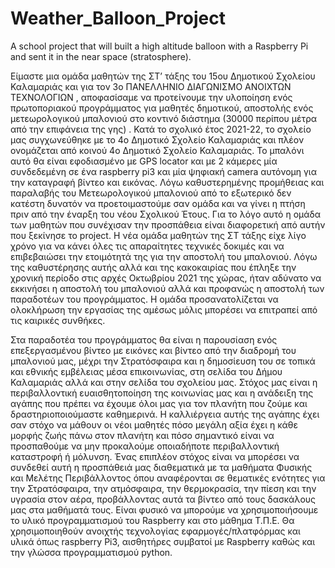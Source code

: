 # Weather_Balloon_Project
A school project that will built a high altitude balloon with a Raspberry Pi and sent it in the near space (stratosphere).

Είμαστε μια ομάδα μαθητών της ΣΤ’ τάξης του 15ου Δημοτικού Σχολείου Καλαμαριάς και για τον 3ο ΠΑΝΕΛΛΗΝΙΟ ΔΙΑΓΩΝΙΣΜΟ ΑΝΟΙΧΤΩΝ ΤΕΧΝΟΛΟΓΙΩΝ , αποφασίσαμε να προτείνουμε την υλοποίηση ενός πρωτοποριακού προγράμματος για μαθητές δημοτικού, αποστολής ενός μετεωρολογικού μπαλονιού στο κοντινό διάστημα (30000 περίπου μέτρα από την επιφάνεια της γης) . Κατά το σχολικό έτος 2021-22, το σχολείο μας συγχωνεύθηκε με το 4ο Δημοτικό Σχολείο Καλαμαριάς και πλέον ονομάζεται από κοινού 4ο Δημοτικό Σχολείο Καλαμαριάς.  Το μπαλόνι αυτό θα είναι εφοδιασμένο με GPS locator και με 2 κάμερες μία συνδεδεμένη σε ένα raspberry pi3 και μία ψηφιακή camera αυτόνομη για την καταγραφή βίντεο και εικόνας.
Λόγω καθυστερημένης προμήθειας και παραλαβής του Μετεωρολογικού μπαλονιού από το εξωτερικό δεν κατέστη δυνατόν να προετοιμαστούμε σαν ομάδα και να γίνει η πτήση πριν από την έναρξη του νέου Σχολικού Έτους. Για το λόγο αυτό η ομάδα των μαθητών που συνέχισαν την προσπάθεια είναι διαφορετική από αυτήν που ξεκίνησε το project. 
Η νέα ομάδα μαθητών της ΣΤ τάξης είχε λίγο χρόνο για να κάνει όλες τις απαραίτητες τεχνικές δοκιμές και να επιβεβαιώσει την ετοιμότητά της για την αποστολή του μπαλονιού. Λόγω της καθυστέρησης αυτής αλλά και της κακοκαιρίας που έπληξε την χρονική περίοδο στις αρχές Οκτωβρίου 2021 της χώρας, ήταν αδύνατο να εκκινήσει η αποστολή του μπαλονιού αλλά και προφανώς η αποστολή των παραδοτέων του προγράμματος. Η ομάδα προσανατολίζεται να ολοκλήρωση την εργασίας της αμέσως μόλις μπορέσει να επιτραπεί από τις καιρικές συνθήκες. 

Στα παραδοτέα του προγράμματος θα είναι η παρουσίαση ενός επεξεργασμένου βίντεο με εικόνες και βίντεο από την διαδρομή του μπαλονιού μας, μέχρι την Στρατόσφαιρα και η δημοσίευση του σε τοπικά και εθνικής εμβέλειας μέσα επικοινωνίας, στη σελίδα του Δήμου Καλαμαριάς αλλά και στην σελίδα του σχολείου μας. Στόχος μας είναι η περιβαλλοντική ευαισθητοποίηση της κοινωνίας μας και η ανάδειξη της αγάπης που πρέπει να έχουμε όλοι μας για τον πλανήτη που ζούμε και δραστηριοποιούμαστε καθημερινά. Η καλλιέργεια αυτής της αγάπης έχει σαν στόχο να μάθουν οι νέοι μαθητές πόσο μεγάλη αξία έχει η κάθε μορφής ζωής πάνω στον πλανήτη και πόσο σημαντικό είναι να προσπαθούμε να μην προκαλούμε οποιαδήποτε περιβαλλοντική καταστροφή ή μόλυνση.
Ένας επιπλέον στόχος είναι να μπορέσει να συνδεθεί αυτή η προσπάθειά μας διαθεματικά με τα μαθήματα Φυσικής και Μελέτης Περιβάλλοντος όπου αναφέρονται σε θεματικές ενότητες για την Στρατόσφαιρα, την ατμόσφαιρα, την θερμοκρασία, την πίεση και την υγρασία στον αέρα, προβάλλοντας αυτά τα βίντεο από τους δασκάλους μας στα μαθήματά τους. Είναι φυσικό να μπορούμε να χρησιμοποιήσουμε το υλικό προγραμματισμού του Raspberry και στο μάθημα Τ.Π.Ε.
Θα χρησιμοποιηθούν ανοιχτής τεχνολογίας εφαρμογές/πλατφόρμας και υλικά όπως raspberry Pi3, αισθητήρες συμβατοί με Raspberry καθώς και την γλώσσα προγραμματισμού python.	

